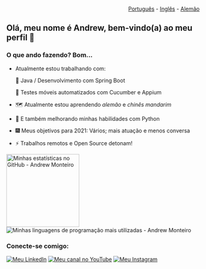 <p align="right">
  <a href="README.pt.md">Português</a> - <a href="README.md">Inglês</a> - <a href="README.de.md">Alemão</a>
</p>

## Olá, meu nome é Andrew, bem-vindo(a) ao meu perfil :wave:

### O que ando fazendo? Bom...

- Atualmente estou trabalhando com:

  🌱 Java / Desenvolvimento com Spring Boot

  🧪 Testes móveis automatizados com Cucumber e Appium

- 🗺 Atualmente estou aprendendo _alemão_ e _chinês mandarim_

- 🐍 E também melhorando minhas habilidades com Python

- 🎆 Meus objetivos para 2021: Vários; mais atuação e menos conversa

- ⚡ Trabalhos remotos e Open Source detonam!

<p align="left">
 <img alt="Minhas estatísticas no GitHub - Andrew Monteiro" src="https://github-readme-stats.vercel.app/api?username=andrew-2609&show_icons=true&hide_border=true&theme=tokyonight" height="190"> 
 <img alt="Minhas linguagens de programação mais utilizadas - Andrew Monteiro" src="https://github-readme-stats.vercel.app/api/top-langs/?username=andrew-2609&layout=compact&hide_border=true&langs_count=8&theme=tokyonight&exclude_repo=Eccezionale-MVC,CorporacaoUmbrella,diversos,projetos">
</p>

### Conecte-se comigo:

<a href="https://www.linkedin.com/in/andrew-2609/" target="_blank"><img alt="Meu LinkedIn" src="https://img.shields.io/badge/-LinkedIn-%230077B5?style=for-the-badge&logo=linkedin&logoColor=white"></a>
<a href="https://www.youtube.com/channel/UCmQ39rZeUW3dxMiSjm6YX7Q" target="_blank"><img alt="Meu canal no YouTube" src="https://img.shields.io/badge/YouTube-FF0000?style=for-the-badge&logo=youtube&logoColor=white"></a>
<a href="https://www.instagram.com/andrewbunro/" target="_blank"><img alt="Meu Instagram" src="https://img.shields.io/badge/-Instagram-%23E4405F?style=for-the-badge&logo=instagram&logoColor=white"></a>
